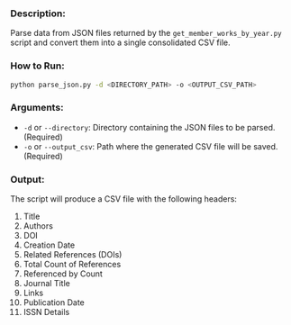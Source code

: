 ### Description:
Parse data from JSON files returned by the `get_member_works_by_year.py` script and convert them into a single consolidated CSV file. 


### How to Run:
   ```bash
   python parse_json.py -d <DIRECTORY_PATH> -o <OUTPUT_CSV_PATH>
   ```

### Arguments:

- `-d` or `--directory`: Directory containing the JSON files to be parsed. (Required)
- `-o` or `--output_csv`: Path where the generated CSV file will be saved. (Required)

### Output:
The script will produce a CSV file with the following headers:

1. Title
2. Authors
3. DOI
4. Creation Date
5. Related References (DOIs)
6. Total Count of References
7. Referenced by Count
8. Journal Title
9. Links
10. Publication Date
11. ISSN Details
